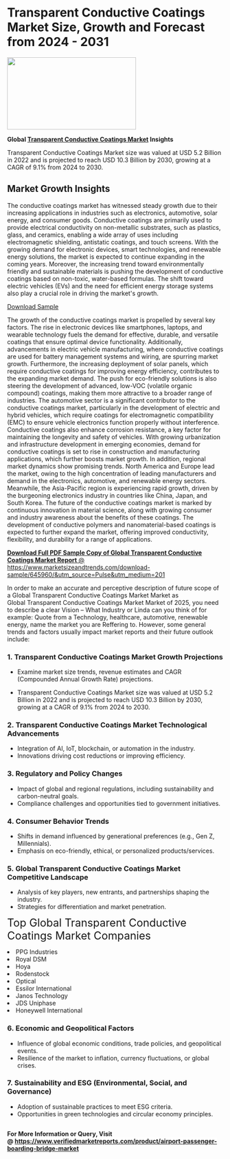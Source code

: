 <H1>Transparent Conductive Coatings Market Size, Growth and Forecast from 2024 - 2031</H1><img class="aligncenter size-medium wp-image-584254" src="https://thirdeyenews.in/wp-content/uploads/2024/09/Global-Market-Research-300x168.jpeg" alt="" width="300" height="168" /><p><strong>Global&nbsp;<a href="https://www.marketsizeandtrends.com/download-sample/645960/&amp;utm_source=Pulse&amp;utm_medium=201">Transparent Conductive Coatings Market</a> Insights</strong></p><p>Transparent Conductive Coatings Market size was valued at USD 5.2 Billion in 2022 and is projected to reach USD 10.3 Billion by 2030, growing at a CAGR of 9.1% from 2024 to 2030.</p><p><h2>Market Growth Insights</h2> <p>The conductive coatings market has witnessed steady growth due to their increasing applications in industries such as electronics, automotive, solar energy, and consumer goods. Conductive coatings are primarily used to provide electrical conductivity on non-metallic substrates, such as plastics, glass, and ceramics, enabling a wide array of uses including electromagnetic shielding, antistatic coatings, and touch screens. With the growing demand for electronic devices, smart technologies, and renewable energy solutions, the market is expected to continue expanding in the coming years. Moreover, the increasing trend toward environmentally friendly and sustainable materials is pushing the development of conductive coatings based on non-toxic, water-based formulas. The shift toward electric vehicles (EVs) and the need for efficient energy storage systems also play a crucial role in driving the market's growth.</p> <p><a href="#">Download Sample</a></p> <p>The growth of the conductive coatings market is propelled by several key factors. The rise in electronic devices like smartphones, laptops, and wearable technology fuels the demand for effective, durable, and versatile coatings that ensure optimal device functionality. Additionally, advancements in electric vehicle manufacturing, where conductive coatings are used for battery management systems and wiring, are spurring market growth. Furthermore, the increasing deployment of solar panels, which require conductive coatings for improving energy efficiency, contributes to the expanding market demand. The push for eco-friendly solutions is also steering the development of advanced, low-VOC (volatile organic compound) coatings, making them more attractive to a broader range of industries. The automotive sector is a significant contributor to the conductive coatings market, particularly in the development of electric and hybrid vehicles, which require coatings for electromagnetic compatibility (EMC) to ensure vehicle electronics function properly without interference. Conductive coatings also enhance corrosion resistance, a key factor for maintaining the longevity and safety of vehicles. With growing urbanization and infrastructure development in emerging economies, demand for conductive coatings is set to rise in construction and manufacturing applications, which further boosts market growth. In addition, regional market dynamics show promising trends. North America and Europe lead the market, owing to the high concentration of leading manufacturers and demand in the electronics, automotive, and renewable energy sectors. Meanwhile, the Asia-Pacific region is experiencing rapid growth, driven by the burgeoning electronics industry in countries like China, Japan, and South Korea. The future of the conductive coatings market is marked by continuous innovation in material science, along with growing consumer and industry awareness about the benefits of these coatings. The development of conductive polymers and nanomaterial-based coatings is expected to further expand the market, offering improved conductivity, flexibility, and durability for a range of applications. <p><a href="#"></p><p><span class=""><strong>Download Full PDF Sample Copy of Global Transparent Conductive Coatings Market Report</strong> @ <a href="https://www.marketsizeandtrends.com/download-sample/645960/&amp;utm_source=Pulse&amp;utm_medium=201" target="_blank">https://www.marketsizeandtrends.com/download-sample/645960/&amp;utm_source=Pulse&amp;utm_medium=201</a></span></p><p>In order to make an accurate and perceptive description of future scope of a Global&nbsp;Transparent Conductive Coatings Market Market as Global&nbsp;Transparent Conductive Coatings Market Market of 2025, you need to describe a clear Vision &ndash; What Industry or Linda can you think of for example: Quote from a Technology, healthcare, automotive, renewable energy, name the market you are Reffering to. However, some general trends and factors usually impact market reports and their future outlook include:</p><h3>1.&nbsp;<strong>Transparent Conductive Coatings Market Growth Projections</strong></h3><ul><li>Examine market size trends, revenue estimates and CAGR (Compounded Annual Growth Rate) projections.</li><li><p>Transparent Conductive Coatings Market size was valued at USD 5.2 Billion in 2022 and is projected to reach USD 10.3 Billion by 2030, growing at a CAGR of 9.1% from 2024 to 2030.</p></li></ul><h3>2.&nbsp;<strong>Transparent Conductive Coatings Market Technological Advancements</strong></h3><ul><li>Integration of AI, IoT, blockchain, or automation in the industry.</li><li>Innovations driving cost reductions or improving efficiency.</li></ul><h3>3.&nbsp;<strong>Regulatory and Policy Changes</strong></h3><ul><li>Impact of global and regional regulations, including sustainability and carbon-neutral goals.</li><li>Compliance challenges and opportunities tied to government initiatives.</li></ul><h3>4.&nbsp;<strong>Consumer Behavior Trends</strong></h3><ul><li>Shifts in demand influenced by generational preferences (e.g., Gen Z, Millennials).</li><li>Emphasis on eco-friendly, ethical, or personalized products/services.</li></ul><h3>5.&nbsp;<strong>Global Transparent Conductive Coatings Market Competitive Landscape</strong></h3><ul><li>Analysis of key players, new entrants, and partnerships shaping the industry.</li><li>Strategies for differentiation and market penetration.</li></ul><p data-pm-slice="1 1 []"><span style="color: inherit; font-family: inherit; font-size: 25px;">Top Global Transparent Conductive Coatings Market Companies</span></p><div class="" data-test-id=""><p><li>PPG Industries</li><li> Royal DSM</li><li> Hoya</li><li> Rodenstock</li><li> Optical</li><li> Essilor International</li><li> Janos Technology</li><li> JDS Uniphase</li><li> Honeywell International</li></p></div><h3>6.&nbsp;<strong>Economic and Geopolitical Factors</strong></h3><ul><li>Influence of global economic conditions, trade policies, and geopolitical events.</li><li>Resilience of the market to inflation, currency fluctuations, or global crises.</li></ul><h3>7.&nbsp;<strong>Sustainability and ESG (Environmental, Social, and Governance)</strong></h3><ul><li>Adoption of sustainable practices to meet ESG criteria.</li><li>Opportunities in green technologies and circular economy principles.</li></ul><h2><strong style="font-size: 14px;">For More Information or Query, Visit @&nbsp;</strong><a style="background-color: #ffffff; font-size: 14px;" href="https://www.marketsizeandtrends.com/report/transparent-conductive-coatings-market/" target="_blank">https://www.verifiedmarketreports.com/product/airport-passenger-boarding-bridge-market</a></h2>
